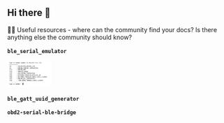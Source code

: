 ## Hi there 👋

👨‍🚀 Useful resources - where can the community find your docs? Is there anything else the community 
should know?

**```ble_serial_emulator```**

<img src="https://github.com/automotive-hub/.github/blob/master/imgs/debug-ble-emulator-tool.jpg" width=20%>

**```ble_gatt_uuid_generator```**

**```obd2-serial-ble-bridge```**
